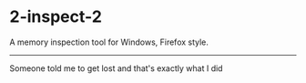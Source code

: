 # 2-inspect-2

A memory inspection tool for Windows, Firefox style.

---

Someone told me to get lost and that's exactly what I did
